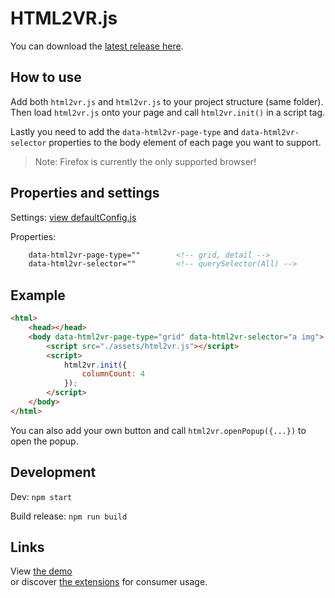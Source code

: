 
# HTML2VR.js

You can download the [latest release here](https://github.com/tuur29/html2vr/releases).

## How to use

Add both `html2vr.js` and `html2vr.js` to your project structure (same folder). Then load `html2vr.js` onto your page and call `html2vr.init()` in a script tag.

Lastly you need to add the `data-html2vr-page-type` and `data-html2vr-selector` properties to the body element of each page you want to support.

> Note: Firefox is currently the only supported browser!

## Properties and settings 

Settings: [view defaultConfig.js](./src/defaultConfig.js)

Properties:

``` html
    data-html2vr-page-type=""        <!-- grid, detail -->
    data-html2vr-selector=""         <!-- querySelector(All) -->
```


## Example

```html
<html>
    <head></head>
    <body data-html2vr-page-type="grid" data-html2vr-selector="a img">
        <script src="./assets/html2vr.js"></script>
        <script>
            html2vr.init({
                columnCount: 4
            });
        </script>
    </body>
</html>
```

You can also add your own button and call `html2vr.openPopup({...})` to open the popup.

## Development

Dev: `npm start`

Build release: `npm run build`

## Links

View [the demo](../demo)  
or discover [the extensions](../extension) for consumer usage.
